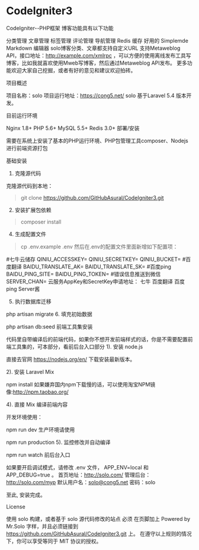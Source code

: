 # CodeIgniter3
CodeIgniter--PHP框架
博客功能具有以下功能

分类管理
文章管理
标签管理
评论管理
导航管理
Redis 缓存
好用的 Simplemde Markdown 编辑器
solo博客分类、文章都支持自定义URL
支持Metaweblog API，接口地址：http://example.com/xmlrpc ，可以方便的使用离线发布工具写博客，比如我就喜欢使用Mweb写博客，然后通过Metaweblog API发布。
更多功能欢迎大家自己挖掘，或者有好的意见和建议欢迎拍砖。

项目概述

项目名称：solo
项目运行地址：https://cong5.net/
solo 基于Laravel 5.4 版本开发。

目前运行环境

Nginx 1.8+
PHP 5.6+
MySQL 5.5+
Redis 3.0+
部署/安装

需要在系统上安装了基本的PHP运行环境、PHP包管理工具composer、Nodejs进行前端资源打包

基础安装

1. 克隆源代码

克隆源代码到本地：

> git clone https://github.com/GitHubAsural/CodeIgniter3.git
2. 安装扩展包依赖

> composer install
4. 生成配置文件

> cp .env.example .env
然后在.env的配置文件里面新增如下配置项：

#七牛云储存
QINIU_ACCESSKEY=
QINIU_SECRETKEY=
QINIU_BUCKET=
#百度翻译
BAIDU_TRANSLATE_AK=
BAIDU_TRANSLATE_SK=
#百度ping
BAIDU_PING_SITE=
BAIDU_PING_TOKEN=
#错误信息推送到微信
SERVER_CHAN=
云服务AppKey和SecretKey申请地址：
七牛
百度翻译
百度ping
Server酱

5. 执行数据库迁移

php artisan migrate
6. 填充初始数据

php artisan db:seed
前端工具集安装

代码里自带编译后的前端代码，如果你不想开发前端样式的话，你是不需要配置前端工具集的，可本部分，看前后台入口部分
1). 安装 node.js

直接去官网 https://nodejs.org/en/ 下载安装最新版本。

2). 安装 Laravel Mix

npm install
如果嫌弃国内npm下载慢的话，可以使用淘宝NPM镜像:http://npm.taobao.org/

4). 直接 Mix 编译前端内容

开发环境使用：

npm run dev
生产环境请使用

npm run production
5). 监控修改并自动编译

npm run watch
前后台入口

如果要开启调试模式，请修改 .env 文件， APP_ENV=local 和 APP_DEBUG=true 。
首页地址：http://solo.com/
管理后台：http://solo.com/myp
默认用户名：solo@cong5.net 密码：solo

至此, 安装完成。

License

使用 solo 构建，或者基于 solo 源代码修改的站点 必须 在页脚加上 Powered by Mr.Solo 字样，并且必须链接到 https://github.com/GitHubAsural/CodeIgniter3.git 上。
在遵守以上规则的情况下，你可以享受等同于 MIT 协议的授权。
